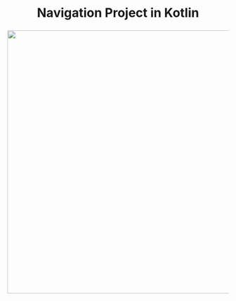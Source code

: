 <h1 align="center">Navigation Project in Kotlin</h1>

###

<div align="center">
  <img height="600" src="https://media.discordapp.net/attachments/914572071114264659/1156666392800657439/gif_app.gif?ex=6515cd05&is=65147b85&hm=3b90ed8afa5d0d893d860d1f3642ef763d68dacfce6687ca1d55e9c9b5b80198&=&width=271&height=516"  />
</div>

###
